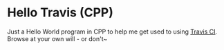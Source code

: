 # Hello Travis (CPP) #

Just a Hello World program in CPP to help me get used to using [Travis CI](https://travis-ci.org/). Browse at your own will - or don't~
